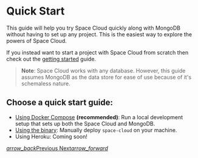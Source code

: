# Quick Start

This guide will help you try Space Cloud quickly along with MongoDB without having to set up any project. This is the easiest way to explore the powers of Space Cloud.

If you instead want to start a project with Space Cloud from scratch then check out the [getting started](/docs/getting-started) guide.

> **Note**: Space Cloud works with any database. However, this guide assumes MongoDB as the data store for ease of use because of it's schemaless nature. 


## Choose a quick start guide:
- [Using Docker Compose](/docs/quick-start/docker-compose) **(recommended)**: Run a local development setup that sets up both the Space Cloud and MongoDB.
- [Using the binary](/docs/quick-start/manual): Manually deploy `space-cloud` on your machine.
- Using Heroku: Coming soon!


<div class="btns-wrapper">
  <a href="/docs" class="waves-effect waves-light btn primary-btn-border btn-small">
    <i class="material-icons btn-with-icon">arrow_back</i>Previous
  </a>
  <a href="/docs/quick-start/docker-compose" class="waves-effect waves-light btn primary-btn-fill btn-small">
    Next<i class="material-icons btn-with-icon">arrow_forward</i>
  </a>
</div>